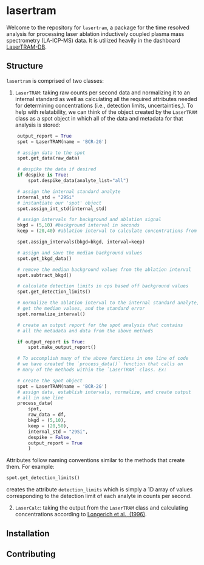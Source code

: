 # lasertram

Welcome to the repository for `lasertram`, a package for the time resolved analysis for processing laser ablation inductively coupled plasma mass spectrometry (LA-ICP-MS) data. It is utilized heavily in the dashboard [LaserTRAM-DB](https://github.com/jlubbersgeo/laserTRAM-DB).

## Structure

`lasertram` is comprised of two classes:

1. `LaserTRAM`: taking raw counts per second data and normalizing it to an internal standard as well as calculating all the required attributes needed for determining concentrations (i.e., detection limits, uncertainties,). To help with relatability, we can think of the object created by the `LaserTRAM` class as a spot object in which all of the data and metadata for that analysis is stored:

```python
    output_report = True
    spot = LaserTRAM(name = 'BCR-2G')

    # assign data to the spot
    spot.get_data(raw_data)

    # despike the data if desired
    if despike is True:
        spot.despike_data(analyte_list="all")

    # assign the internal standard analyte
    internal_std = "29Si"
    # instantiate our 'spot' object
    spot.assign_int_std(internal_std)

    # assign intervals for background and ablation signal
    bkgd = (5,10) #background interval in seconds
    keep = (20,40) #ablation interval to calculate concentrations from

    spot.assign_intervals(bkgd=bkgd, interval=keep)

    # assign and save the median background values
    spot.get_bkgd_data()

    # remove the median background values from the ablation interval
    spot.subtract_bkgd()

    # calculate detection limits in cps based off background values
    spot.get_detection_limits()

    # normalize the ablation interval to the internal standard analyte,
    # get the median values, and the standard error
    spot.normalize_interval()

    # create an output report for the spot analysis that contains
    # all the metadata and data from the above methods

    if output_report is True:
        spot.make_output_report()

    # To accomplish many of the above functions in one line of code
    # we have created the `process_data()` function that calls on
    # many of the methods within the `LaserTRAM` class. Ex:

    # create the spot object
    spot = LaserTRAM(name = 'BCR-2G')
    # assign data, establish intervals, normalize, and create output
    # all in one line
    process_data(
        spot,
        raw_data = df,
        bkgd = (5,10),
        keep = (20,50),
        internal_std = "29Si",
        despike = False,
        output_report = True
        )

```

Attributes follow naming conventions similar to the methods that create them. For example:

```python
spot.get_detection_limits()
```

creates the attribute `detection_limits` which is simply a 1D array of values corresponding to the detection limit of each analyte in counts per second.

2. `LaserCalc`: taking the output from the `LaserTRAM` class and calculating concentrations according to [Longerich et al., (1996)](https://pubs.rsc.org/en/content/articlepdf/1996/ja/ja9961100899?casa_token=KagVZMK9AgAAAAAA:pPybAcUcksXzD8UYmpjc_MI4uWa2tLELI_jC9Gtc1ycNTyH_tPK2meMuJ1SXVZICLwky-NggmJQXRA).

## Installation

## Contributing
